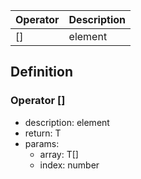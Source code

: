 |Operator   |Description  |
|-----------|-------------|
|[]					|element  		|

## Definition

### Operator []

- description: element
- return: T
- params:
	- array: T[]
	- index: number
